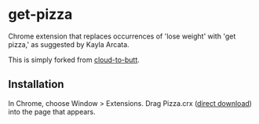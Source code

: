 get-pizza
=========

Chrome extension that replaces occurrences of 'lose weight' with 'get pizza,' as suggested by Kayla Arcata.

This is simply forked from [cloud-to-butt](https://github.com/panicsteve/cloud-to-butt).

Installation
------------

In Chrome, choose Window > Extensions.  Drag Pizza.crx ([direct download](https://github.com/leeanndrees/lose-weight-to-get-pizza/blob/master/Pizza.crx?raw=true)) into the page that appears.
